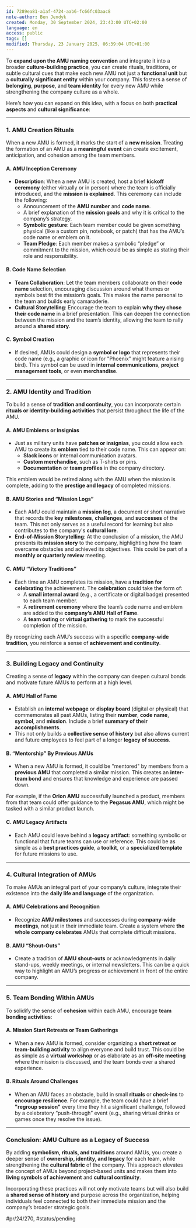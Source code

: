 ```yaml
---
id: 7289ea81-a1af-4724-aab6-fc66fc03aac8
note-author: Ben Jendyk
created: Monday, 30 September 2024, 23:43:00 UTC+02:00
language: en
access: public
tags: []
modified: Thursday, 23 January 2025, 06:39:04 UTC+01:00
---
```


To **expand upon the AMU naming convention** and integrate it into a broader **culture-building practice**, you can create rituals, traditions, or subtle cultural cues that make each new AMU not just a **functional unit** but a **culturally significant entity** within your company. This fosters a sense of **belonging**, **purpose**, and **team identity** for every new AMU while strengthening the company culture as a whole.

Here’s how you can expand on this idea, with a focus on both **practical aspects** and **cultural significance**:

---

### **1. AMU Creation Rituals**

When a new AMU is formed, it marks the start of a **new mission**. Treating the formation of an AMU as a **meaningful event** can create excitement, anticipation, and cohesion among the team members.

#### **A. AMU Inception Ceremony**

- **Description**: When a new AMU is created, host a brief **kickoff ceremony** (either virtually or in person) where the team is officially introduced, and the **mission is explained**. This ceremony can include the following:
  - Announcement of the **AMU number** and **code name**.
  - A brief explanation of the **mission goals** and why it is critical to the company’s strategy.
  - **Symbolic gesture**: Each team member could be given something physical (like a custom pin, notebook, or patch) that has the AMU’s code name or emblem on it.
  - **Team Pledge**: Each member makes a symbolic “pledge” or commitment to the mission, which could be as simple as stating their role and responsibility.

#### **B. Code Name Selection**

- **Team Collaboration**: Let the team members collaborate on their **code name** selection, encouraging discussion around what themes or symbols best fit the mission’s goals. This makes the name personal to the team and builds early camaraderie.
- **Cultural Storytelling**: Encourage the team to explain **why they chose their code name** in a brief presentation. This can deepen the connection between the mission and the team’s identity, allowing the team to rally around a **shared story**.

#### **C. Symbol Creation**

- If desired, AMUs could design a **symbol or logo** that represents their code name (e.g., a graphic or icon for "Phoenix" might feature a rising bird). This symbol can be used in **internal communications**, **project management tools**, or even **merchandise**.

---

### **2. AMU Identity and Tradition**

To build a sense of **tradition and continuity**, you can incorporate certain **rituals or identity-building activities** that persist throughout the life of the AMU.

#### **A. AMU Emblems or Insignias**

- Just as military units have **patches or insignias**, you could allow each AMU to create its **emblem** tied to their code name. This can appear on:
  - **Slack icons** or internal communication avatars.
  - **Custom merchandise**, such as T-shirts or pins.
  - **Documentation** or **team profiles** in the company directory.

This emblem would be retired along with the AMU when the mission is complete, adding to the **prestige and legacy** of completed missions.

#### **B. AMU Stories and “Mission Logs”**

- Each AMU could maintain a **mission log**, a document or short narrative that records the **key milestones**, **challenges**, and **successes** of the team. This not only serves as a useful record for learning but also contributes to the company's **cultural lore**.
- **End-of-Mission Storytelling**: At the conclusion of a mission, the AMU presents its **mission story** to the company, highlighting how the team overcame obstacles and achieved its objectives. This could be part of a **monthly or quarterly review** meeting.

#### **C. AMU “Victory Traditions”**

- Each time an AMU completes its mission, have a **tradition for celebrating** the achievement. The **celebration** could take the form of:
  - A **small internal award** (e.g., a certificate or digital badge) presented to each team member.
  - A **retirement ceremony** where the team’s code name and emblem are added to the **company’s AMU Hall of Fame**.
  - A **team outing** or **virtual gathering** to mark the successful completion of the mission.

By recognizing each AMU’s success with a specific **company-wide tradition**, you reinforce a sense of **achievement and continuity**.

---

### **3. Building Legacy and Continuity**

Creating a sense of **legacy** within the company can deepen cultural bonds and motivate future AMUs to perform at a high level.

#### **A. AMU Hall of Fame**

- Establish an **internal webpage** or **display board** (digital or physical) that commemorates all past AMUs, listing their **number**, **code name**, **symbol**, and **mission**. Include a brief **summary of their accomplishments**.
- This not only builds a **collective sense of history** but also allows current and future employees to feel part of a longer **legacy of success**.

#### **B. “Mentorship” By Previous AMUs**

- When a new AMU is formed, it could be "mentored" by members from a **previous AMU** that completed a similar mission. This creates an **inter-team bond** and ensures that knowledge and experience are passed down.

For example, if the **Orion AMU** successfully launched a product, members from that team could offer guidance to the **Pegasus AMU**, which might be tasked with a similar product launch.

#### **C. AMU Legacy Artifacts**

- Each AMU could leave behind a **legacy artifact**: something symbolic or functional that future teams can use or reference. This could be as simple as a **best practices guide**, a **toolkit**, or a **specialized template** for future missions to use.
  
---

### **4. Cultural Integration of AMUs**

To make AMUs an integral part of your company’s culture, integrate their existence into the **daily life and language** of the organization.

#### **A. AMU Celebrations and Recognition**

- Recognize **AMU milestones** and successes during **company-wide meetings**, not just in their immediate team. Create a system where **the whole company celebrates** AMUs that complete difficult missions.

#### **B. AMU “Shout-Outs”**

- Create a tradition of **AMU shout-outs** or acknowledgments in daily stand-ups, weekly meetings, or internal newsletters. This can be a quick way to highlight an AMU’s progress or achievement in front of the entire company.

---

### **5. Team Bonding Within AMUs**

To solidify the sense of **cohesion** within each AMU, encourage **team bonding activities**:

#### **A. Mission Start Retreats or Team Gatherings**

- When a new AMU is formed, consider organizing a **short retreat or team-building activity** to align everyone and build trust. This could be as simple as a **virtual workshop** or as elaborate as an **off-site meeting** where the mission is discussed, and the team bonds over a shared experience.

#### **B. Rituals Around Challenges**

- When an AMU faces an obstacle, build in small **rituals** or **check-ins** to **encourage resilience**. For example, the team could have a brief **"regroup session"** every time they hit a significant challenge, followed by a celebratory “push-through” event (e.g., sharing virtual drinks or games once they resolve the issue).

---

### **Conclusion: AMU Culture as a Legacy of Success**

By adding **symbolism, rituals, and traditions** around AMUs, you create a deeper sense of **ownership, identity, and legacy** for each team, while strengthening the **cultural fabric** of the company. This approach elevates the concept of AMUs beyond project-based units and makes them into **living symbols of achievement** and **cultural continuity**.

Incorporating these practices will not only motivate teams but will also build a **shared sense of history** and purpose across the organization, helping individuals feel connected to both their immediate mission and the company’s broader strategic goals.


#pr/24/270, #status/pending